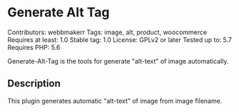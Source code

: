 # Generate Alt Tag

Contributors: webbmakerr
Tags: image, alt, product, woocommerce
Requires at least: 1.0
Stable tag: 1.0
License: GPLv2 or later
Tested up to: 5.7
Requires PHP: 5.6

Generate-Alt-Tag is the tools for generate "alt-text" of image automatically.

## Description

This plugin generates automatic "alt-text" of image from image filename.
